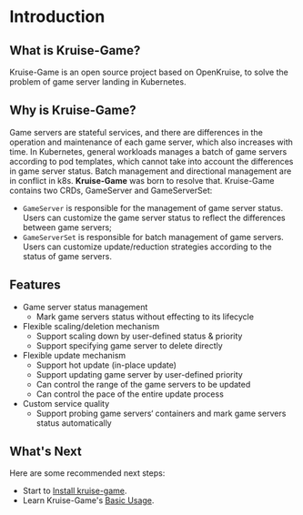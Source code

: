 # Introduction

## What is Kruise-Game?
Kruise-Game is an open source project based on OpenKruise, to solve the problem of game server landing in Kubernetes.

## Why is Kruise-Game?
Game servers are stateful services, and there are differences in the operation and maintenance of each game server, which also increases with time. In Kubernetes, general workloads manages a batch of game servers according to pod templates, which cannot take into account the differences in game server status. Batch management and directional management are in conflict in k8s. **Kruise-Game** was born to resolve that. Kruise-Game contains two CRDs, GameServer and GameServerSet:

- `GameServer` is responsible for the management of game server status. Users can customize the game server status to reflect the differences between game servers;
- `GameServerSet` is responsible for batch management of game servers. Users can customize update/reduction strategies according to the status of game servers.

## Features
- Game server status management
    - Mark game servers status without effecting to its lifecycle
- Flexible scaling/deletion mechanism
    - Support scaling down by user-defined status & priority
    - Support specifying game server to delete directly
- Flexible update mechanism
    - Support hot update (in-place update)
    - Support updating game server by user-defined priority
    - Can control the range of the game servers to be updated
    - Can control the pace of the entire update process
- Custom service quality
    - Support probing game servers‘ containers and mark game servers status automatically

## What's Next
Here are some recommended next steps:

- Start to [Install kruise-game](./installation.md).
- Learn Kruise-Game's [Basic Usage](../tutorials/basic_usage.md).